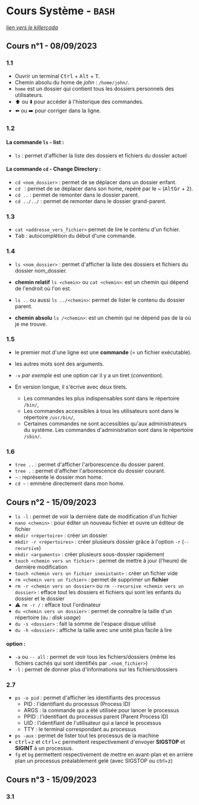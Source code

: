 # Cours Système - `BASH`

*[lien vers le killercoda](https://killercoda.com/emelin)*  
  
##
## Cours n°1 - 08/09/2023

### 1.1
- Ouvrir un terminal <kbd>Ctrl</kbd> + <kbd>Alt</kbd> + <kbd>T</kbd>.
- Chemin absolu du home de *john* : `/home/john/`.
- `home` est un dossier qui contient tous les dossiers personnels des utilisateurs.
-  ⬆️ ou ⬇️ pour accéder à l'historique des commandes.
-  ⬅️ ou ➡️ pour corriger dans la ligne.

### 1.2

#### La commande `ls` - list :
- `ls` : permet d'afficher la liste des dossiers et fichiers du dossier actuel

#### La commande `cd` - Change Directory :
- `cd <nom_dossier>` : permet de se déplacer dans un dossier enfant.
- `cd ` : permet de se déplacer dans son home, repéré par le ~ (<kbd>AltGr</kbd> + <kbd>2</kbd>).
- `cd ..` : permet de remonter dans le dossier parent.
- `cd ../../` : permet de remonter dans le dossier grand-parent.

### 1.3
- `cat <addresse_vers_fichier>` permet de lire le contenu d'un fichier.
- <kbd>Tab</kbd> : autocomplétion du début d'une commande.

### 1.4
- `ls <nom_dossier>` : permet d'afficher la liste des dossiers et fichiers du dossier nom_dossier.
- **chemin relatif** `ls <chemin>` ou `cat <chemin>`: est un chemin qui dépend de l'endroit où l'on est.
- `ls ..` ou aussi `ls ../<chemin>`: permet de lister le contenu du dossier parent.

- **chemin absolu** `ls /<chemin>`: est un chemin qui ne dépend pas de la où je me trouve.

### 1.5
- le premier mot d'une ligne est une **commande** (= un fichier exécutable).
- les autres mots sont des arguments.
- `-v` *par exemple* est une option car il y a un tiret (*convention*).
- En version longue, il s'écrive avec deux tirets.

  * Les commandes les plus indispensables sont dans le répertoire `/bin/`,
  * Les commandes accessibles à tous les utilisateurs sont dans le répertoire `/usr/bin/`,
  * Certaines commandes ne sont accessibles qu'aux administrateurs du système. Les commandes d'administration sont dans le répertoire `/sbin/`.
 
 ### 1.6
 - `tree ..` : permet d'afficher l'arborescence du dossier parent.
 - `tree .` : permet d'afficher l'arborescence du dossier courant.
 - `~` : représente le dossier mon home.
 - `cd ~` : emmène directement dans mon home.
  
##
## Cours n°2 - 15/09/2023

- `ls -l` : permet de voir la dernière date de modification d'un fichier
- `nano <chemin>` : pour éditer un nouveau fichier et ouvre un éditeur de fichier
- `mkdir <répertoire>` : créer un dossier
- `mkdir -r <répertoires>` : créer plusieurs dossier grâce à l'option `-r` (`--recursive`)
- `mkdir <arguments>` : créer plusieurs sous-dossier rapidement
- `touch <chemin vers un fichier>` : permet de mettre à jour (l'heure) de dernière modification
- `touch <chemin vers un fichier inexistant>` : créer un fichier vide
- `rm <chemin vers un fichier>` : permet de supprimer un **fichier**
- `rm -r <chemin vers un dossier>` ou `rm --recursive <chemin vers un dossier>` : efface tout les dossiers et fichiers qui sont les enfants du dossier et le dossier
- ⚠️ `rm -r /` : efface tout l'ordinateur
- `du <chemin vers un dossier>` : permet de connaître la taille d'un répertoire (`du` : *disk usage*)
- `du -s <dossier>` : fait la somme de l'espace disque utilisé
- `du -h <dossier>` : affiche la taille avec une unité plus facile à lire

#### option :
- `-a` ou `-- all` : permet de voir tous les fichiers/dossiers (même les fichiers cachés qui sont identifiés par `.<nom_fichier>`)
- `-l` : permet de donner plus d'informations sur les fichiers/dossiers

### 2.7
- `ps -o pid` : permet d'afficher les identifiants des processus
  * PID : l'identifiant du processus (Process ID)
  * ARGS : la commande qui a été utilisée pour lancer le processus
  * PPID : l'identifiant du processus parent (Parent Process ID)
  * UID : l'identifiant de l'utilisateur qui a lancé le processus
  * TTY : le terminal correspondant au processus
- `ps -aux` : permet de lister tout les processus de la machine
- <kbd>ctrl</kbd>+<kbd>z</kbd> et <kbd>ctrl</kbd>+<kbd>c</kbd> permettent respectivement d'envoyer **SIGSTOP** et **SIGINT** à un processus.
- `fg` et `bg` permettent respectivement de mettre en avant-plan et en arrière plan un processus préalablement gelé (avec SIGSTOP ou ctrl+z)
  
##
## Cours n°3 - 15/09/2023

### 3.1
